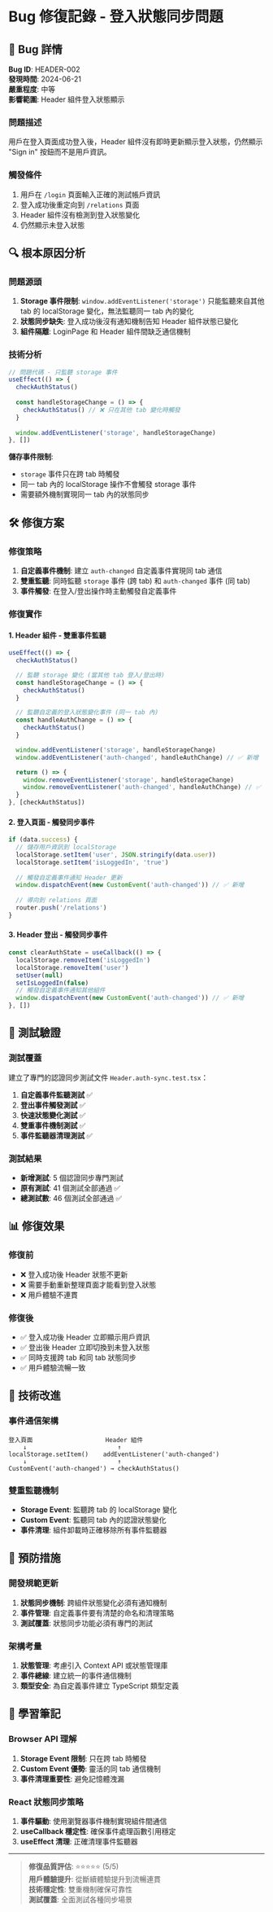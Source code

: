 # Bug 修復記錄 - 登入狀態同步問題

## 🐛 Bug 詳情

**Bug ID**: HEADER-002  
**發現時間**: 2024-06-21  
**嚴重程度**: 中等  
**影響範圍**: Header 組件登入狀態顯示  

### 問題描述
用戶在登入頁面成功登入後，Header 組件沒有即時更新顯示登入狀態，仍然顯示 "Sign in" 按鈕而不是用戶資訊。

### 觸發條件
1. 用戶在 `/login` 頁面輸入正確的測試帳戶資訊
2. 登入成功後重定向到 `/relations` 頁面
3. Header 組件沒有檢測到登入狀態變化
4. 仍然顯示未登入狀態

## 🔍 根本原因分析

### 問題源頭
1. **Storage 事件限制**: `window.addEventListener('storage')` 只能監聽來自其他 tab 的 localStorage 變化，無法監聽同一 tab 內的變化
2. **狀態同步缺失**: 登入成功後沒有通知機制告知 Header 組件狀態已變化
3. **組件隔離**: LoginPage 和 Header 組件間缺乏通信機制

### 技術分析
```typescript
// 問題代碼 - 只監聽 storage 事件
useEffect(() => {
  checkAuthStatus()
  
  const handleStorageChange = () => {
    checkAuthStatus() // ❌ 只在其他 tab 變化時觸發
  }
  
  window.addEventListener('storage', handleStorageChange)
}, [])
```

**儲存事件限制**:
- `storage` 事件只在跨 tab 時觸發
- 同一 tab 內的 localStorage 操作不會觸發 storage 事件
- 需要額外機制實現同一 tab 內的狀態同步

## 🛠️ 修復方案

### 修復策略
1. **自定義事件機制**: 建立 `auth-changed` 自定義事件實現同 tab 通信
2. **雙重監聽**: 同時監聽 `storage` 事件 (跨 tab) 和 `auth-changed` 事件 (同 tab)
3. **事件觸發**: 在登入/登出操作時主動觸發自定義事件

### 修復實作

#### 1. Header 組件 - 雙重事件監聽
```typescript
useEffect(() => {
  checkAuthStatus()

  // 監聽 storage 變化 (當其他 tab 登入/登出時)
  const handleStorageChange = () => {
    checkAuthStatus()
  }

  // 監聽自定義的登入狀態變化事件 (同一 tab 內)
  const handleAuthChange = () => {
    checkAuthStatus()
  }

  window.addEventListener('storage', handleStorageChange)
  window.addEventListener('auth-changed', handleAuthChange) // ✅ 新增

  return () => {
    window.removeEventListener('storage', handleStorageChange)
    window.removeEventListener('auth-changed', handleAuthChange) // ✅ 清理
  }
}, [checkAuthStatus])
```

#### 2. 登入頁面 - 觸發同步事件
```typescript
if (data.success) {
  // 儲存用戶資訊到 localStorage
  localStorage.setItem('user', JSON.stringify(data.user))
  localStorage.setItem('isLoggedIn', 'true')
  
  // 觸發自定義事件通知 Header 更新
  window.dispatchEvent(new CustomEvent('auth-changed')) // ✅ 新增
  
  // 導向到 relations 頁面
  router.push('/relations')
}
```

#### 3. Header 登出 - 觸發同步事件
```typescript
const clearAuthState = useCallback(() => {
  localStorage.removeItem('isLoggedIn')
  localStorage.removeItem('user')
  setUser(null)
  setIsLoggedIn(false)
  // 觸發自定義事件通知其他組件
  window.dispatchEvent(new CustomEvent('auth-changed')) // ✅ 新增
}, [])
```

## 🧪 測試驗證

### 測試覆蓋
建立了專門的認證同步測試文件 `Header.auth-sync.test.tsx`：

1. **自定義事件監聽測試** ✅
2. **登出事件觸發測試** ✅
3. **快速狀態變化測試** ✅
4. **雙重事件機制測試** ✅
5. **事件監聽器清理測試** ✅

### 測試結果
- **新增測試**: 5 個認證同步專門測試
- **原有測試**: 41 個測試全部通過 ✅
- **總測試數**: 46 個測試全部通過 ✅

## 📊 修復效果

### 修復前
- ❌ 登入成功後 Header 狀態不更新
- ❌ 需要手動重新整理頁面才能看到登入狀態
- ❌ 用戶體驗不連貫

### 修復後
- ✅ 登入成功後 Header 立即顯示用戶資訊
- ✅ 登出後 Header 立即切換到未登入狀態
- ✅ 同時支援跨 tab 和同 tab 狀態同步
- ✅ 用戶體驗流暢一致

## 🔄 技術改進

### 事件通信架構
```
登入頁面                    Header 組件
    ↓                         ↑
localStorage.setItem()    addEventListener('auth-changed')
    ↓                         ↑
CustomEvent('auth-changed') → checkAuthStatus()
```

### 雙重監聽機制
- **Storage Event**: 監聽跨 tab 的 localStorage 變化
- **Custom Event**: 監聽同 tab 內的認證狀態變化
- **事件清理**: 組件卸載時正確移除所有事件監聽器

## 🔮 預防措施

### 開發規範更新
1. **狀態同步機制**: 跨組件狀態變化必須有通知機制
2. **事件管理**: 自定義事件要有清楚的命名和清理策略
3. **測試覆蓋**: 狀態同步功能必須有專門的測試

### 架構考量
1. **狀態管理**: 考慮引入 Context API 或狀態管理庫
2. **事件總線**: 建立統一的事件通信機制
3. **類型安全**: 為自定義事件建立 TypeScript 類型定義

## 📝 學習筆記

### Browser API 理解
1. **Storage Event 限制**: 只在跨 tab 時觸發
2. **Custom Event 優勢**: 靈活的同 tab 通信機制
3. **事件清理重要性**: 避免記憶體洩漏

### React 狀態同步策略
1. **事件驅動**: 使用瀏覽器事件機制實現組件間通信
2. **useCallback 穩定性**: 確保事件處理函數引用穩定
3. **useEffect 清理**: 正確清理事件監聽器

---

> **修復品質評估**: ⭐⭐⭐⭐⭐ (5/5)  
> **用戶體驗提升**: 從斷續體驗提升到流暢連貫  
> **技術穩定性**: 雙重機制確保可靠性  
> **測試覆蓋**: 全面測試各種同步場景